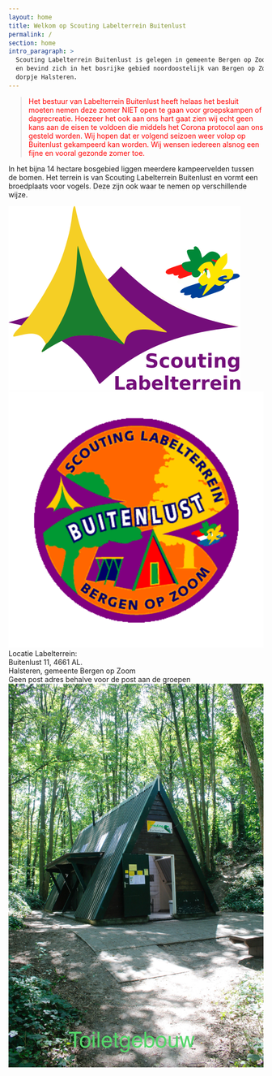 ```yaml
---
layout: home
title: Welkom op Scouting Labelterrein Buitenlust  
permalink: /
section: home
intro_paragraph: >
  Scouting Labelterrein Buitenlust is gelegen in gemeente Bergen op Zoom
  en bevind zich in het bosrijke gebied noordoostelijk van Bergen op Zoom net in het
  dorpje Halsteren.
---
```


>Het bestuur van Labelterrein Buitenlust heeft helaas het besluit moeten nemen deze zomer NIET open te gaan voor groepskampen of dagrecreatie. Hoezeer het ook aan ons hart gaat zien wij echt geen kans aan de eisen te voldoen die middels het Corona protocol aan ons gesteld worden.
>Wij hopen dat er volgend seizoen weer volop op Buitenlust gekampeerd kan worden.
>Wij wensen iedereen alsnog een fijne en vooral gezonde zomer toe.
<style>
blockquote { color:red;}
</style>

In het bijna 14 hectare bosgebied liggen meerdere kampeervelden tussen de bomen.
Het terrein is van Scouting Labelterrein Buitenlust en vormt een broedplaats
voor vogels. Deze zijn ook waar te nemen op verschillende wijze.  

![logolabel terienn](../assets/img/Logo_Labelterrein.svg) ![logo buitenlust](../assets/img/badgenwa.svg)  
Locatie Labelterrein:  
Buitenlust 11, 4661 AL.  
Halsteren, gemeente Bergen op Zoom  
Geen post adres behalve voor de post aan de groepen
![Foto toiletgebouw gebouw](../assets/img/Velden/image00013.jpeg)
